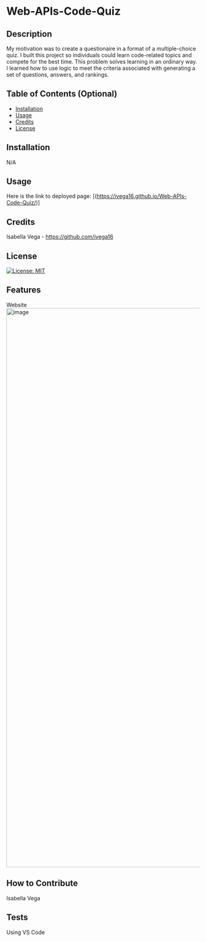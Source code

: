 # Web-APIs-Code-Quiz

## Description

My motivation was to create a questionaire in a format of a multiple-choice quiz. I built this project so individuals could learn code-related topics and compete for the best time. This problem solves learning in an ordinary way. I learned how to use logic to meet the criteria associated with generating a set of questions, answers, and rankings.

## Table of Contents (Optional)

- [Installation](#installation)
- [Usage](#usage)
- [Credits](#credits)
- [License](#license)

## Installation

N/A

## Usage

Here is the link to deployed page: [(https://ivega16.github.io/Web-APIs-Code-Quiz/)]

## Credits

Isabella Vega - https://github.com/ivega16

## License

[![License: MIT](https://img.shields.io/badge/License-MIT-yellow.svg)](https://opensource.org/licenses/MIT)


## Features

Website
<img width="1460" alt="image" src="https://github.com/ivega16/Web-APIs-Code-Quiz/assets/99403219/c4f4408d-6feb-4cfa-8863-8c84de0db0e0">



## How to Contribute

Isabella Vega

## Tests

Using VS Code
